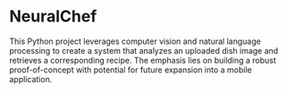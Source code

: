 # NeuralChef
This Python project leverages computer vision and natural language processing to create a system that analyzes an uploaded dish image and retrieves a corresponding recipe. The emphasis lies on building a robust proof-of-concept with potential for future expansion into a mobile application.

